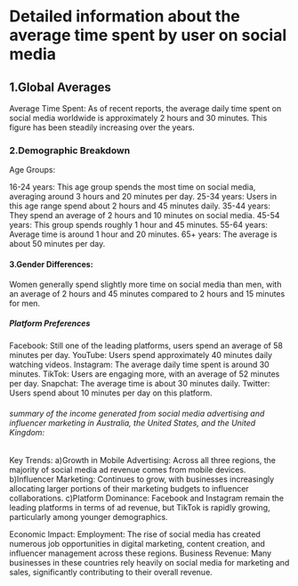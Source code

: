 # Detailed information about the average time spent by user on social media
## 1.Global Averages
Average Time Spent: As of recent reports, the average daily time spent on social media worldwide is approximately 2 hours and 30 minutes. This figure has been steadily increasing over the years.

### 2.Demographic Breakdown
Age Groups:

16-24 years: This age group spends the most time on social media, averaging around 3 hours and 20 minutes per day.
25-34 years: Users in this age range spend about 2 hours and 45 minutes daily.
35-44 years: They spend an average of 2 hours and 10 minutes on social media.
45-54 years: This group spends roughly 1 hour and 45 minutes.
55-64 years: Average time is around 1 hour and 20 minutes.
65+ years: The average is about 50 minutes per day.

#### 3.Gender Differences:

Women generally spend slightly more time on social media than men, with an average of 2 hours and 45 minutes compared to 2 hours and 15 minutes for men.

##### Platform Preferences
Facebook: Still one of the leading platforms, users spend an average of 58 minutes per day.
YouTube: Users spend approximately 40 minutes daily watching videos.
Instagram: The average daily time spent is around 30 minutes.
TikTok: Users are engaging more, with an average of 52 minutes per day.
Snapchat: The average time is about 30 minutes daily.
Twitter: Users spend about 10 minutes per day on this platform.

######  summary of the income generated from social media advertising and influencer marketing in Australia, the United States, and the United Kingdom:
 Key Trends:
a)Growth in Mobile Advertising: Across all three regions, the majority of social media ad revenue comes from mobile devices.
b)Influencer Marketing: Continues to grow, with businesses increasingly allocating larger portions of their marketing budgets to influencer collaborations.
c)Platform Dominance: Facebook and Instagram remain the leading platforms in terms of ad revenue, but TikTok is rapidly growing, particularly among younger demographics.

Economic Impact:
Employment: The rise of social media has created numerous job opportunities in digital marketing, content creation, and influencer management across these regions.
Business Revenue: Many businesses in these countries rely heavily on social media for marketing and sales, significantly contributing to their overall revenue.
